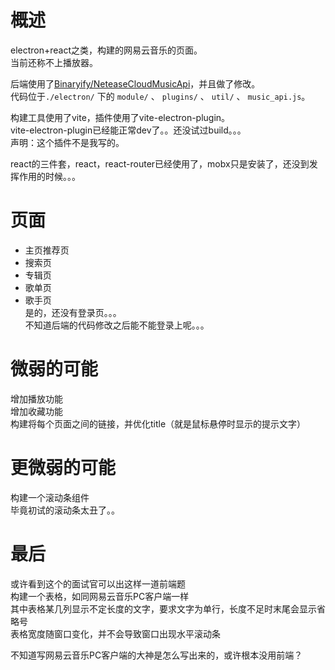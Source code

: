 # 概述

electron+react之类，构建的网易云音乐的页面。  
当前还称不上播放器。

后端使用了[Binaryify/NeteaseCloudMusicApi](https://github.com/Binaryify/NeteaseCloudMusicApi)，并且做了修改。  
代码位于``` ./electron/ ``` 下的 ``` module/ ``` 、 ``` plugins/ ``` 、 ``` util/ ``` 、 ``` music_api.js ```。

构建工具使用了vite，插件使用了vite-electron-plugin。  
vite-electron-plugin已经能正常dev了。。还没试过build。。。  
声明：这个插件不是我写的。  

react的三件套，react，react-router已经使用了，mobx只是安装了，还没到发挥作用的时候。。。  

# 页面
- 主页推荐页
- 搜索页
- 专辑页
- 歌单页
- 歌手页  
是的，还没有登录页。。。  
不知道后端的代码修改之后能不能登录上呢。。。

# 微弱的可能
增加播放功能  
增加收藏功能  
构建将每个页面之间的链接，并优化title（就是鼠标悬停时显示的提示文字）  

# 更微弱的可能
构建一个滚动条组件  
毕竟初试的滚动条太丑了。。  

# 最后
或许看到这个的面试官可以出这样一道前端题  
构建一个表格，如同网易云音乐PC客户端一样  
其中表格某几列显示不定长度的文字，要求文字为单行，长度不足时末尾会显示省略号  
表格宽度随窗口变化，并不会导致窗口出现水平滚动条  

不知道写网易云音乐PC客户端的大神是怎么写出来的，或许根本没用前端？  